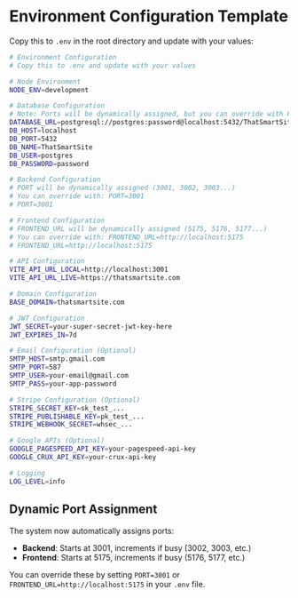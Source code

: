 # Environment Configuration Template

Copy this to `.env` in the root directory and update with your values:

```bash
# Environment Configuration
# Copy this to .env and update with your values

# Node Environment
NODE_ENV=development

# Database Configuration
# Note: Ports will be dynamically assigned, but you can override with PORT=3001
DATABASE_URL=postgresql://postgres:password@localhost:5432/ThatSmartSite
DB_HOST=localhost
DB_PORT=5432
DB_NAME=ThatSmartSite
DB_USER=postgres
DB_PASSWORD=password

# Backend Configuration
# PORT will be dynamically assigned (3001, 3002, 3003...)
# You can override with: PORT=3001
# PORT=3001

# Frontend Configuration
# FRONTEND_URL will be dynamically assigned (5175, 5176, 5177...)
# You can override with: FRONTEND_URL=http://localhost:5175
# FRONTEND_URL=http://localhost:5175

# API Configuration
VITE_API_URL_LOCAL=http://localhost:3001
VITE_API_URL_LIVE=https://thatsmartsite.com

# Domain Configuration
BASE_DOMAIN=thatsmartsite.com

# JWT Configuration
JWT_SECRET=your-super-secret-jwt-key-here
JWT_EXPIRES_IN=7d

# Email Configuration (Optional)
SMTP_HOST=smtp.gmail.com
SMTP_PORT=587
SMTP_USER=your-email@gmail.com
SMTP_PASS=your-app-password

# Stripe Configuration (Optional)
STRIPE_SECRET_KEY=sk_test_...
STRIPE_PUBLISHABLE_KEY=pk_test_...
STRIPE_WEBHOOK_SECRET=whsec_...

# Google APIs (Optional)
GOOGLE_PAGESPEED_API_KEY=your-pagespeed-api-key
GOOGLE_CRUX_API_KEY=your-crux-api-key

# Logging
LOG_LEVEL=info
```

## Dynamic Port Assignment

The system now automatically assigns ports:

- **Backend**: Starts at 3001, increments if busy (3002, 3003, etc.)
- **Frontend**: Starts at 5175, increments if busy (5176, 5177, etc.)

You can override these by setting `PORT=3001` or `FRONTEND_URL=http://localhost:5175` in your `.env` file.
